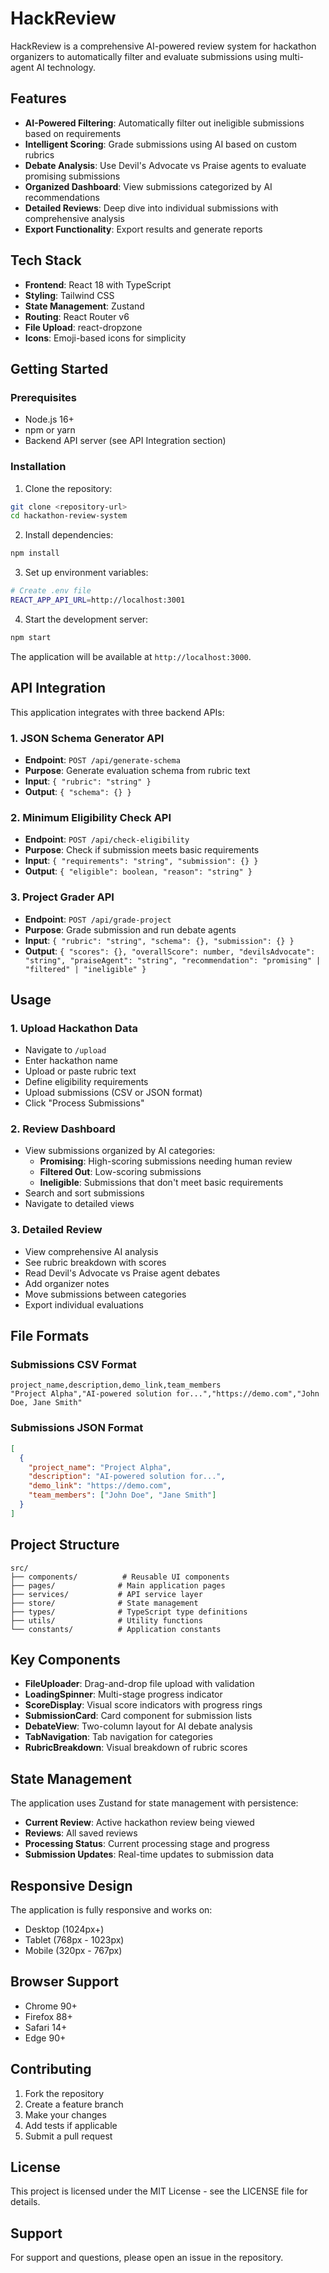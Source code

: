 # HackReview

HackReview is a comprehensive AI-powered review system for hackathon organizers to automatically filter and evaluate submissions using multi-agent AI technology.

## Features

- **AI-Powered Filtering**: Automatically filter out ineligible submissions based on requirements
- **Intelligent Scoring**: Grade submissions using AI based on custom rubrics
- **Debate Analysis**: Use Devil's Advocate vs Praise agents to evaluate promising submissions
- **Organized Dashboard**: View submissions categorized by AI recommendations
- **Detailed Reviews**: Deep dive into individual submissions with comprehensive analysis
- **Export Functionality**: Export results and generate reports

## Tech Stack

- **Frontend**: React 18 with TypeScript
- **Styling**: Tailwind CSS
- **State Management**: Zustand
- **Routing**: React Router v6
- **File Upload**: react-dropzone
- **Icons**: Emoji-based icons for simplicity

## Getting Started

### Prerequisites

- Node.js 16+
- npm or yarn
- Backend API server (see API Integration section)

### Installation

1. Clone the repository:

```bash
git clone <repository-url>
cd hackathon-review-system
```

2. Install dependencies:

```bash
npm install
```

3. Set up environment variables:

```bash
# Create .env file
REACT_APP_API_URL=http://localhost:3001
```

4. Start the development server:

```bash
npm start
```

The application will be available at `http://localhost:3000`.

## API Integration

This application integrates with three backend APIs:

### 1. JSON Schema Generator API

- **Endpoint**: `POST /api/generate-schema`
- **Purpose**: Generate evaluation schema from rubric text
- **Input**: `{ "rubric": "string" }`
- **Output**: `{ "schema": {} }`

### 2. Minimum Eligibility Check API

- **Endpoint**: `POST /api/check-eligibility`
- **Purpose**: Check if submission meets basic requirements
- **Input**: `{ "requirements": "string", "submission": {} }`
- **Output**: `{ "eligible": boolean, "reason": "string" }`

### 3. Project Grader API

- **Endpoint**: `POST /api/grade-project`
- **Purpose**: Grade submission and run debate agents
- **Input**: `{ "rubric": "string", "schema": {}, "submission": {} }`
- **Output**: `{ "scores": {}, "overallScore": number, "devilsAdvocate": "string", "praiseAgent": "string", "recommendation": "promising" | "filtered" | "ineligible" }`

## Usage

### 1. Upload Hackathon Data

- Navigate to `/upload`
- Enter hackathon name
- Upload or paste rubric text
- Define eligibility requirements
- Upload submissions (CSV or JSON format)
- Click "Process Submissions"

### 2. Review Dashboard

- View submissions organized by AI categories:
  - **Promising**: High-scoring submissions needing human review
  - **Filtered Out**: Low-scoring submissions
  - **Ineligible**: Submissions that don't meet basic requirements
- Search and sort submissions
- Navigate to detailed views

### 3. Detailed Review

- View comprehensive AI analysis
- See rubric breakdown with scores
- Read Devil's Advocate vs Praise agent debates
- Add organizer notes
- Move submissions between categories
- Export individual evaluations

## File Formats

### Submissions CSV Format

```csv
project_name,description,demo_link,team_members
"Project Alpha","AI-powered solution for...","https://demo.com","John Doe, Jane Smith"
```

### Submissions JSON Format

```json
[
  {
    "project_name": "Project Alpha",
    "description": "AI-powered solution for...",
    "demo_link": "https://demo.com",
    "team_members": ["John Doe", "Jane Smith"]
  }
]
```

## Project Structure

```
src/
├── components/          # Reusable UI components
├── pages/              # Main application pages
├── services/           # API service layer
├── store/              # State management
├── types/              # TypeScript type definitions
├── utils/              # Utility functions
└── constants/          # Application constants
```

## Key Components

- **FileUploader**: Drag-and-drop file upload with validation
- **LoadingSpinner**: Multi-stage progress indicator
- **ScoreDisplay**: Visual score indicators with progress rings
- **SubmissionCard**: Card component for submission lists
- **DebateView**: Two-column layout for AI debate analysis
- **TabNavigation**: Tab navigation for categories
- **RubricBreakdown**: Visual breakdown of rubric scores

## State Management

The application uses Zustand for state management with persistence:

- **Current Review**: Active hackathon review being viewed
- **Reviews**: All saved reviews
- **Processing Status**: Current processing stage and progress
- **Submission Updates**: Real-time updates to submission data

## Responsive Design

The application is fully responsive and works on:

- Desktop (1024px+)
- Tablet (768px - 1023px)
- Mobile (320px - 767px)

## Browser Support

- Chrome 90+
- Firefox 88+
- Safari 14+
- Edge 90+

## Contributing

1. Fork the repository
2. Create a feature branch
3. Make your changes
4. Add tests if applicable
5. Submit a pull request

## License

This project is licensed under the MIT License - see the LICENSE file for details.

## Support

For support and questions, please open an issue in the repository.
